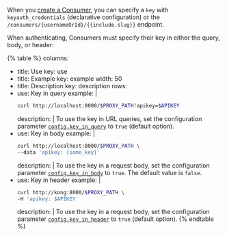When you [create a Consumer](/gateway/entities/consumer/#set-up-a-consumer), you can specify a `key` with `keyauth_credentials` (declarative configuration) or the `/consumers/{usernameOrId}/{{include.slug}}` endpoint.

When authenticating, Consumers must specify their key in either the query, body, or header:

{% table %}
columns:
  - title: Use
    key: use
  - title: Example
    key: example
    width: 50
  - title: Description
    key: description
rows:
  - use: Key in query
    example: |
      ```bash
      curl http://localhost:8000/$PROXY_PATH?apikey=$APIKEY
      ```
    description: |
      To use the key in URL queries, set the configuration parameter 
      [`config.key_in_query`](./reference/#schema--config-key-in-query) to 
      `true` (default option).
  - use: Key in body
    example: |
      ```bash
      curl http://localhost:8000/$PROXY_PATH \
      --data 'apikey: {some_key}'
      ```
    description: |
      To use the key in a request body, set the configuration parameter 
      [`config.key_in_body`](./reference/#schema--config-key-in-body) to `true`. 
      The default value is `false`.
  - use: Key in header
    example: |
      ```bash
      curl http://kong:8000/$PROXY_PATH \
      -H 'apikey: $APIKEY'
      ```
    description: |
      To use the key in a request body, set the configuration parameter 
      [`config.key_in_header`](./reference/#schema--config-key-in-header) 
      to `true` (default option).
{% endtable %}